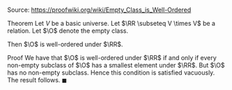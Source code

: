 # 

Source: https://proofwiki.org/wiki/Empty_Class_is_Well-Ordered

Theorem
Let $V$ be a basic universe.
Let $\RR \subseteq V \times V$ be a relation.
Let $\O$ denote the empty class.

Then $\O$ is well-ordered under $\RR$.


Proof
We have that $\O$ is well-ordered under $\RR$ if and only if every non-empty subclass of $\O$ has a smallest element under $\RR$.
But $\O$ has no non-empty subclass.
Hence this condition is satisfied vacuously.
The result follows.
$\blacksquare$





